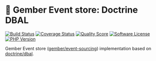 # 🫚 Gember Event store: Doctrine DBAL
[![Build Status](https://scrutinizer-ci.com/g/GemberPHP/rdbms-event-store-doctrine-dbal/badges/build.png?b=main)](https://github.com/GemberPHP/rdbms-event-store-doctrine-dbal/actions)
[![Coverage Status](https://img.shields.io/scrutinizer/coverage/g/GemberPHP/rdbms-event-store-doctrine-dbal.svg?style=flat)](https://scrutinizer-ci.com/g/GemberPHP/rdbms-event-store-doctrine-dbal/code-structure)
[![Quality Score](https://img.shields.io/scrutinizer/g/GemberPHP/rdbms-event-store-doctrine-dbal.svg?style=flat)](https://scrutinizer-ci.com/g/GemberPHP/rdbms-event-store-doctrine-dbal)
[![Software License](https://img.shields.io/badge/license-MIT-brightgreen.svg?style=flat)](LICENSE)
[![PHP Version](https://img.shields.io/badge/php-%5E8.3-8892BF.svg?style=flat)](http://www.php.net)

Gember Event store ([gember/event-sourcing](https://github.com/GemberPHP/event-sourcing)) implementation based on [doctrine/dbal](https://github.com/doctrine/dbal).